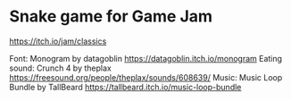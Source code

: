 # Snake game for Game Jam
https://itch.io/jam/classics

Font: Monogram by datagoblin https://datagoblin.itch.io/monogram
Eating sound: Crunch 4 by theplax https://freesound.org/people/theplax/sounds/608639/
Music: Music Loop Bundle by TallBeard https://tallbeard.itch.io/music-loop-bundle
